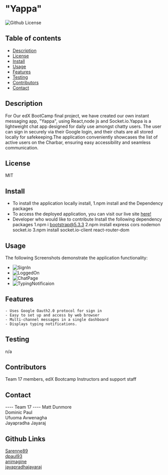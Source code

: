 # "Yappa"

![Github License](https://img.shields.io/badge/license-MIT-blue.svg)

## Table of contents

- [Description](#description)
- [License](#License)
- [Install](#install)
- [Usage](#Usage)
- [Features](#features)
- [Testing](#testing)
- [Contributors](#contributors)
- [Contact](#contact)

## Description

For Our edX BootCamp final project, we have created our own instant messaging app, "Yappa", using React,node js and Socket.io.Yappa is a lightweight chat app designed for daily use amongst chatty users. The user can sign in securely via their Google login, and their chats are all stored locally for safekeeping.The application conveniently showcases the list of active users on the Charbar, ensuring easy accessibility and seamless communication.

## License

MIT

## Install

- To install the application locally install,
  1.npm install
  and the Dependency packages
- To access the deployed application, you can visit our live site [here!](https://yappa.netlify.app)
- Developer who would like to contribute
  Install the following dependency packages
  1.npm i bootstrap@5.3.3
  2.npm install express cors nodemon socket.io
  3.npm install socket.io-client react-router-dom

## Usage

The following Screenshots demonstrate the application functionality:

- ![SignIn](asset/images/Sample1.png)
- ![LoggedOn](asset/images/Sample2.png)
- ![ChatPage](asset/images/Sample3.png)
- ![TypingNotificaion](asset/images/Sample4.png)

## Features

    - Uses Google Oauth2.0 protocol for sign in
    - Easy to set up and access by web browser
    - Multi-channel messages in a single dashboard
    - Displays typing notifications.

## Testing

n/a

## Contributors

Team 17 members, edX Bootcamp Instructors and support staff

## Contact

---- Team 17 ----
Matt Dunmore  
Dominic Paul  
Ufuoma Avwenagha  
Jayapradha Jayaraj

## Github Links

[Sarenne89](https://github.com/Sarenne89)  
[dpaul93](https://github.com/dpaul93)  
[animagine](https://github.com/animagine)  
[jayapradhajayaraj](https://github.com/jayapradhajayaraj)
